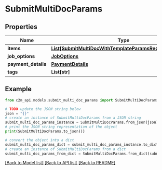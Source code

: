 # SubmitMultiDocParams


## Properties

Name | Type | Description | Notes
------------ | ------------- | ------------- | -------------
**items** | [**List[SubmitMultiDocWithTemplateParamsRequestItemsInner]**](SubmitMultiDocWithTemplateParamsRequestItemsInner.md) |  | 
**job_options** | [**JobOptions**](JobOptions.md) |  | 
**payment_details** | [**PaymentDetails**](PaymentDetails.md) |  | 
**tags** | **List[str]** |  | [optional] 

## Example

```python
from c2m_api.models.submit_multi_doc_params import SubmitMultiDocParams

# TODO update the JSON string below
json = "{}"
# create an instance of SubmitMultiDocParams from a JSON string
submit_multi_doc_params_instance = SubmitMultiDocParams.from_json(json)
# print the JSON string representation of the object
print(SubmitMultiDocParams.to_json())

# convert the object into a dict
submit_multi_doc_params_dict = submit_multi_doc_params_instance.to_dict()
# create an instance of SubmitMultiDocParams from a dict
submit_multi_doc_params_from_dict = SubmitMultiDocParams.from_dict(submit_multi_doc_params_dict)
```
[[Back to Model list]](../README.md#documentation-for-models) [[Back to API list]](../README.md#documentation-for-api-endpoints) [[Back to README]](../README.md)


